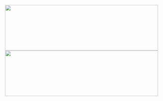 <img src="https://https://raw.githubusercontent.com/eunaHeo/eunaHeo/main/waves.svg" width="100%" height="150">

<img src="https://raw.githubusercontent.com/matfantinel/matfantinel/master/waves.svg" width="100%" height="150">


<!--
**eunaHeo/eunaHeo** is a ✨ _special_ ✨ repository because its `README.md` (this file) appears on your GitHub profile.

Here are some ideas to get you started:

- 🔭 I’m currently working on ...
- 🌱 I’m currently learning ...
- 👯 I’m looking to collaborate on ...
- 🤔 I’m looking for help with ...
- 💬 Ask me about ...
- 📫 How to reach me: ...
- 😄 Pronouns: ...
- ⚡ Fun fact: ...
-->
